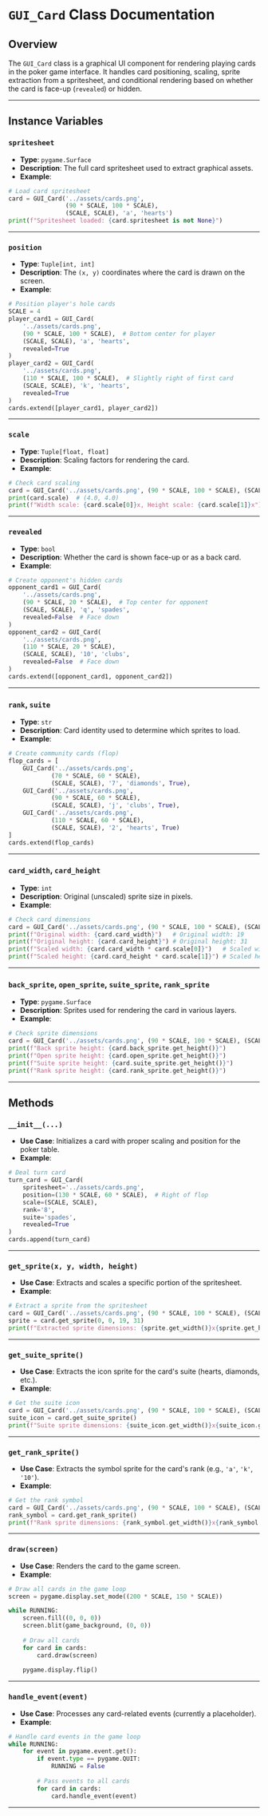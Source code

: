 # `GUI_Card` Class Documentation

## Overview

The `GUI_Card` class is a graphical UI component for rendering playing cards in the poker game interface. It handles card positioning, scaling, sprite extraction from a spritesheet, and conditional rendering based on whether the card is face-up (`revealed`) or hidden.

---

## Instance Variables

### `spritesheet`

- **Type**: `pygame.Surface`
- **Description**: The full card spritesheet used to extract graphical assets.
- **Example**: 
```python
# Load card spritesheet
card = GUI_Card('../assets/cards.png', 
                (90 * SCALE, 100 * SCALE),
                (SCALE, SCALE), 'a', 'hearts')
print(f"Spritesheet loaded: {card.spritesheet is not None}")
```

---

### `position`

- **Type**: `Tuple[int, int]`
- **Description**: The `(x, y)` coordinates where the card is drawn on the screen.
- **Example**: 
```python
# Position player's hole cards
SCALE = 4
player_card1 = GUI_Card(
    '../assets/cards.png',
    (90 * SCALE, 100 * SCALE),  # Bottom center for player
    (SCALE, SCALE), 'a', 'hearts',
    revealed=True
)
player_card2 = GUI_Card(
    '../assets/cards.png',
    (110 * SCALE, 100 * SCALE),  # Slightly right of first card
    (SCALE, SCALE), 'k', 'hearts',
    revealed=True
)
cards.extend([player_card1, player_card2])
```

---

### `scale`

- **Type**: `Tuple[float, float]`
- **Description**: Scaling factors for rendering the card.
- **Example**: 
```python
# Check card scaling
card = GUI_Card('../assets/cards.png', (90 * SCALE, 100 * SCALE), (SCALE, SCALE), 'a', 'hearts')
print(card.scale)  # (4.0, 4.0)
print(f"Width scale: {card.scale[0]}x, Height scale: {card.scale[1]}x")
```

---

### `revealed`

- **Type**: `bool`
- **Description**: Whether the card is shown face-up or as a back card.
- **Example**: 
```python
# Create opponent's hidden cards
opponent_card1 = GUI_Card(
    '../assets/cards.png',
    (90 * SCALE, 20 * SCALE),  # Top center for opponent
    (SCALE, SCALE), 'q', 'spades',
    revealed=False  # Face down
)
opponent_card2 = GUI_Card(
    '../assets/cards.png',
    (110 * SCALE, 20 * SCALE),
    (SCALE, SCALE), '10', 'clubs',
    revealed=False  # Face down
)
cards.extend([opponent_card1, opponent_card2])
```

---

### `rank`, `suite`

- **Type**: `str`
- **Description**: Card identity used to determine which sprites to load.
- **Example**: 
```python
# Create community cards (flop)
flop_cards = [
    GUI_Card('../assets/cards.png', 
            (70 * SCALE, 60 * SCALE),
            (SCALE, SCALE), '7', 'diamonds', True),
    GUI_Card('../assets/cards.png', 
            (90 * SCALE, 60 * SCALE),
            (SCALE, SCALE), 'j', 'clubs', True),
    GUI_Card('../assets/cards.png', 
            (110 * SCALE, 60 * SCALE),
            (SCALE, SCALE), '2', 'hearts', True)
]
cards.extend(flop_cards)
```

---

### `card_width`, `card_height`

- **Type**: `int`
- **Description**: Original (unscaled) sprite size in pixels.
- **Example**: 
```python
# Check card dimensions
card = GUI_Card('../assets/cards.png', (90 * SCALE, 100 * SCALE), (SCALE, SCALE), 'a', 'hearts')
print(f"Original width: {card.card_width}")   # Original width: 19
print(f"Original height: {card.card_height}") # Original height: 31
print(f"Scaled width: {card.card_width * card.scale[0]}")   # Scaled width: 76
print(f"Scaled height: {card.card_height * card.scale[1]}") # Scaled height: 124
```

---

### `back_sprite`, `open_sprite`, `suite_sprite`, `rank_sprite`

- **Type**: `pygame.Surface`
- **Description**: Sprites used for rendering the card in various layers.
- **Example**: 
```python
# Check sprite dimensions
card = GUI_Card('../assets/cards.png', (90 * SCALE, 100 * SCALE), (SCALE, SCALE), 'a', 'hearts')
print(f"Back sprite height: {card.back_sprite.get_height()}")
print(f"Open sprite height: {card.open_sprite.get_height()}")
print(f"Suite sprite height: {card.suite_sprite.get_height()}")
print(f"Rank sprite height: {card.rank_sprite.get_height()}")
```

---

## Methods

### `__init__(...)`

- **Use Case**: Initializes a card with proper scaling and position for the poker table.
- **Example**: 
```python
# Deal turn card
turn_card = GUI_Card(
    spritesheet='../assets/cards.png',
    position=(130 * SCALE, 60 * SCALE),  # Right of flop
    scale=(SCALE, SCALE),
    rank='8',
    suite='spades',
    revealed=True
)
cards.append(turn_card)
```

---

### `get_sprite(x, y, width, height)`

- **Use Case**: Extracts and scales a specific portion of the spritesheet.
- **Example**: 
```python
# Extract a sprite from the spritesheet
card = GUI_Card('../assets/cards.png', (90 * SCALE, 100 * SCALE), (SCALE, SCALE), 'a', 'hearts')
sprite = card.get_sprite(0, 0, 19, 31)
print(f"Extracted sprite dimensions: {sprite.get_width()}x{sprite.get_height()}")
```

---

### `get_suite_sprite()`

- **Use Case**: Extracts the icon sprite for the card's suite (hearts, diamonds, etc.).
- **Example**: 
```python
# Get the suite icon
card = GUI_Card('../assets/cards.png', (90 * SCALE, 100 * SCALE), (SCALE, SCALE), 'a', 'hearts')
suite_icon = card.get_suite_sprite()
print(f"Suite sprite dimensions: {suite_icon.get_width()}x{suite_icon.get_height()}")
```

---

### `get_rank_sprite()`

- **Use Case**: Extracts the symbol sprite for the card's rank (e.g., `'a'`, `'k'`, `'10'`).
- **Example**: 
```python
# Get the rank symbol
card = GUI_Card('../assets/cards.png', (90 * SCALE, 100 * SCALE), (SCALE, SCALE), 'k', 'spades')
rank_symbol = card.get_rank_sprite()
print(f"Rank sprite dimensions: {rank_symbol.get_width()}x{rank_symbol.get_height()}")
```

---

### `draw(screen)`

- **Use Case**: Renders the card to the game screen.
- **Example**: 
```python
# Draw all cards in the game loop
screen = pygame.display.set_mode((200 * SCALE, 150 * SCALE))

while RUNNING:
    screen.fill((0, 0, 0))
    screen.blit(game_background, (0, 0))
    
    # Draw all cards
    for card in cards:
        card.draw(screen)
    
    pygame.display.flip()
```

---

### `handle_event(event)`

- **Use Case**: Processes any card-related events (currently a placeholder).
- **Example**: 
```python
# Handle card events in the game loop
while RUNNING:
    for event in pygame.event.get():
        if event.type == pygame.QUIT:
            RUNNING = False
            
        # Pass events to all cards
        for card in cards:
            card.handle_event(event)
```

---
